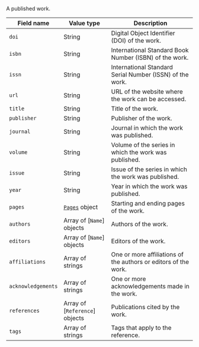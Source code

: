 A published work.

Field name | Value type | Description
-----------|------------|------------
`doi` | String | Digital Object Identifier (DOI) of the work.
`isbn` | String | International Standard Book Number (ISBN) of the work.
`issn` | String | International Standard Serial Number (ISSN) of the work.
`url` | String | URL of the website where the work can be accessed.
`title` | String | Title of the work.
`publisher` | String | Publisher of the work.
`journal` | String | Journal in which the work was published.
`volume` | String | Volume of the series in which the work was published.
`issue` | String | Issue of the series in which the work was published.
`year` | String | Year in which the work was published.
`pages` | [`Pages`](!schema_definition/common/Pages) object | Starting and ending pages of the work.
`authors` | Array of [`Name`] objects | Authors of the work.
`editors` | Array of [`Name`] objects | Editors of the work.
`affiliations` | Array of strings | One or more affiliations of the authors or editors of the work.
`acknowledgements` | Array of strings | One or more acknowledgements made in the work.
`references` | Array of [`Reference`] objects | Publications cited by the work.
`tags` | Array of strings | Tags that apply to the reference.
